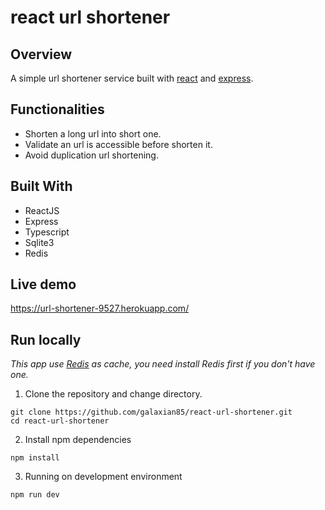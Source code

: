 # react url shortener

## Overview

A simple url shortener service built with [react](https://reactjs.org/) and [express](https://expressjs.com/).

## Functionalities

- Shorten a long url into short one.
- Validate an url is accessible before shorten it.
- Avoid duplication url shortening.

## Built With

- ReactJS
- Express
- Typescript
- Sqlite3
- Redis

## Live demo

https://url-shortener-9527.herokuapp.com/

## Run locally

*This app use [Redis](https://redis.io/) as cache, you need install Redis first if you don't have one.*


1. Clone the repository and change directory.

```
git clone https://github.com/galaxian85/react-url-shortener.git
cd react-url-shortener
```

2. Install npm dependencies

```
npm install
```

3. Running on development environment

```
npm run dev
```
